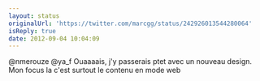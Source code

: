```yaml
---
layout: status
originalUrl: 'https://twitter.com/marcgg/status/242926013544280064'
isReply: true
date: 2012-09-04 10:04:09
---
```


@nmerouze @ya_f Ouaaaais, j'y passerais ptet avec un nouveau design. Mon focus la c'est surtout le contenu en mode web
